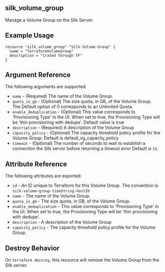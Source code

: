 ## silk_volume_group

Manage a Volume Group on the Silk Server.

## Example Usage

``` hcl
resource "silk_volume_group" "Silk-Volume-Group" {
  name = "TerraformVolumeGroup"
  description = "Crated through TF"
}
```

## Argument Reference

The following arguments are supported:

* `name` - (Required) The name of the Volume Group.
* `quota_in_gb` - (Optional) The size quota, in GB, of the Volume Group. The Default option of 0 corresponds to an Unlimited Quota.
* `enable_deduplication` - (Optional) This value corresponds to 'Provisioning Type' in the UI. When set to true, the Provisioning Type will be 'thin provisioning with dedupe'. Default value is true
* `description` - (Required) A description of the Volume Group
* `capacity_policy` - (Optional) The capacity threshold policy profile for the Volume Group. Default is default_vg_capacity_policy.
* `timeout` - (Optional) The number of seconds to wait to establish a connection the Silk server before returning a timeout error Default is `15`.

## Attribute Reference

The following attributes are exported:

* `id` - An ID unique to Terraform for this Volume Group. The convention is `silk-volume-group-timeString-hostID`
* `name` - The name of the Volume Group.
* `quota_in_gb` - The size quota, in GB, of the Volume Group.
* `enable_deduplication` - This value corresponds to 'Provisioning Type' in the UI. When set to true, the Provisioning Type will be 'thin provisioning with dedupe'.
* `description` - A description of the Volume Group
* `capacity_policy` - The capacity threshold policy profile for the Volume Group.

## Destroy Behavior

On `terraform destroy`, this resource will remove the Volume Group from the Silk server.
